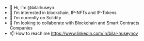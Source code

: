- 👋 Hi, I’m @bilalhuseyn
- 👀 I’m interested in blockchain, IP-NFTs and IP-Tokens
- 🌱 I’m currently on Solidity
- 💞️ I’m looking to collaborate with Blockchain and Smart Contracts Companies
- 📫 How to reach me https://www.linkedin.com/in/bilal-huseynov

<!---
bilalhuseyn/bilalhuseyn is a ✨ special ✨ repository because its `README.md` (this file) appears on your GitHub profile.
You can click the Preview link to take a look at your changes.
--->
